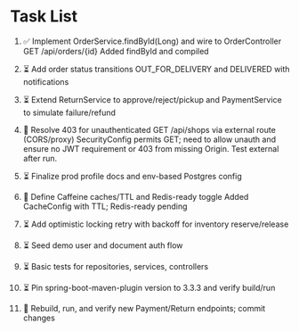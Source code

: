 # Task List

1. ✅ Implement OrderService.findById(Long) and wire to OrderController GET /api/orders/{id}
Added findById and compiled
2. ⏳ Add order status transitions OUT_FOR_DELIVERY and DELIVERED with notifications

3. ⏳ Extend ReturnService to approve/reject/pickup and PaymentService to simulate failure/refund

4. 🔄 Resolve 403 for unauthenticated GET /api/shops via external route (CORS/proxy)
SecurityConfig permits GET; need to allow unauth and ensure no JWT requirement or 403 from missing Origin. Test external after run.
5. ⏳ Finalize prod profile docs and env-based Postgres config

6. 🔄 Define Caffeine caches/TTL and Redis-ready toggle
Added CacheConfig with TTL; Redis-ready pending
7. ⏳ Add optimistic locking retry with backoff for inventory reserve/release

8. ⏳ Seed demo user and document auth flow

9. ⏳ Basic tests for repositories, services, controllers

10. ⏳ Pin spring-boot-maven-plugin version to 3.3.3 and verify build/run

11. 🔄 Rebuild, run, and verify new Payment/Return endpoints; commit changes


